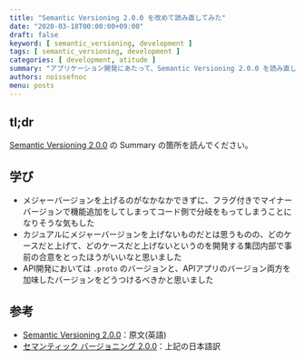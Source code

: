 ```yaml
---
title: "Semantic Versioning 2.0.0 を改めて読み直してみた"
date: "2020-03-18T00:00:00+09:00"
draft: false
keyword: [ semantic_versioning, development ]
tags: [ semantic_versioning, development ]
categories: [ development, atitude ]
summary: "アプリケーション開発にあたって、Semantic Versioning 2.0.0 を読み直して認識が曖昧だった部分を見直した"
authors: noissefnoc
menu: posts
---
```


## tl;dr

[Semantic Versioning 2.0.0](https://semver.org/) の Summary の箇所を読んでください。


## 学び

* メジャーバージョンを上げるのがなかなかできずに、フラグ付きでマイナーバージョンで機能追加をしてしまってコード側で分岐をもってしまうことになりそうな気もした
* カジュアルにメジャーバージョンを上げないものだとは思うものの、どのケースだと上げて、どのケースだと上げないというのを開発する集団内部で事前の合意をとったほうがいいなと思いました
* API開発においては `.proto` のバージョンと、APIアプリのバージョン両方を加味したバージョンをどうつけるべきかと思いました



## 参考

* [Semantic Versioning 2.0.0](https://semver.org/)：原文(英語)
* [セマンティック バージョニング 2.0.0](https://semver.org/lang/ja/)：上記の日本語訳
